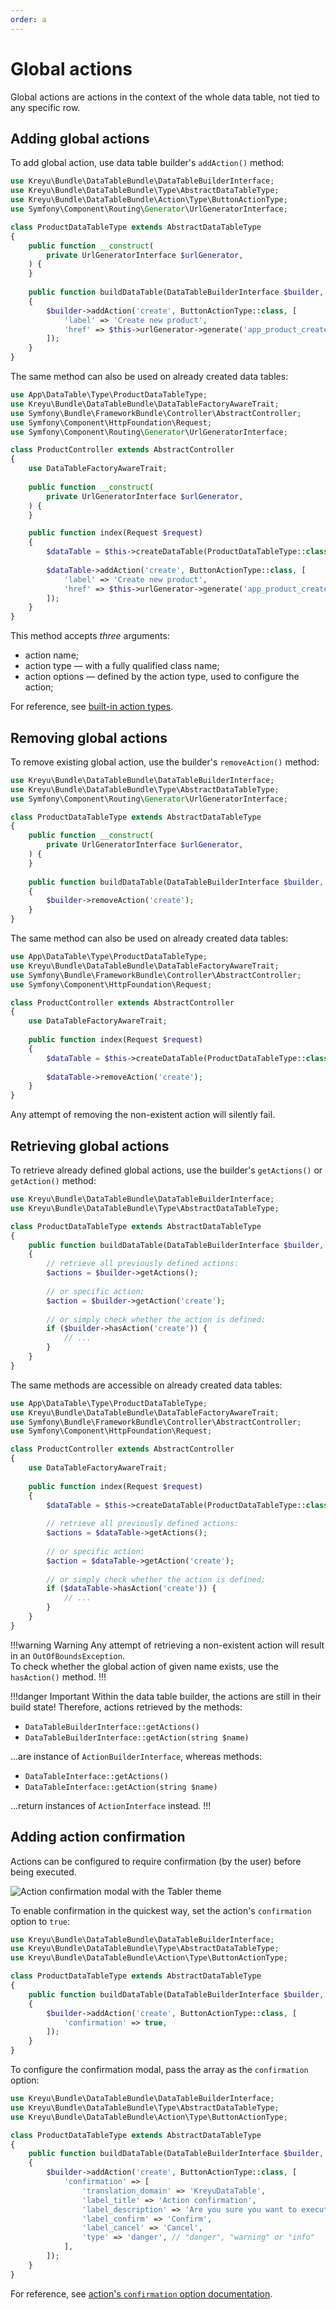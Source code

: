 ```yaml
---
order: a
---
```


# Global actions

Global actions are actions in the context of the whole data table, not tied to any specific row.

## Adding global actions

To add global action, use data table builder's `addAction()` method:

```php #15-18 src/DataTable/Type/ProductDataTableType.php
use Kreyu\Bundle\DataTableBundle\DataTableBuilderInterface;
use Kreyu\Bundle\DataTableBundle\Type\AbstractDataTableType;
use Kreyu\Bundle\DataTableBundle\Action\Type\ButtonActionType;
use Symfony\Component\Routing\Generator\UrlGeneratorInterface;

class ProductDataTableType extends AbstractDataTableType
{
    public function __construct(
        private UrlGeneratorInterface $urlGenerator,
    ) {
    }
    
    public function buildDataTable(DataTableBuilderInterface $builder, array $options): void
    {
        $builder->addAction('create', ButtonActionType::class, [
            'label' => 'Create new product',
            'href' => $this->urlGenerator->generate('app_product_create'),
        ]);
    }
}
```

The same method can also be used on already created data tables:

```php #20-23 src/Controller/ProductController.php
use App\DataTable\Type\ProductDataTableType;
use Kreyu\Bundle\DataTableBundle\DataTableFactoryAwareTrait;
use Symfony\Bundle\FrameworkBundle\Controller\AbstractController;
use Symfony\Component\HttpFoundation\Request;
use Symfony\Component\Routing\Generator\UrlGeneratorInterface;

class ProductController extends AbstractController
{
    use DataTableFactoryAwareTrait;
    
    public function __construct(
        private UrlGeneratorInterface $urlGenerator,
    ) {
    }

    public function index(Request $request)
    {
        $dataTable = $this->createDataTable(ProductDataTableType::class);
        
        $dataTable->addAction('create', ButtonActionType::class, [
            'label' => 'Create new product',
            'href' => $this->urlGenerator->generate('app_product_create'),
        ]);
    }
}
```

This method accepts _three_ arguments:

- action name;
- action type — with a fully qualified class name;
- action options — defined by the action type, used to configure the action;

For reference, see [built-in action types](../../reference/actions/types.md).

## Removing global actions

To remove existing global action, use the builder's `removeAction()` method:

```php #14 src/DataTable/Type/ProductDataTableType.php
use Kreyu\Bundle\DataTableBundle\DataTableBuilderInterface;
use Kreyu\Bundle\DataTableBundle\Type\AbstractDataTableType;
use Symfony\Component\Routing\Generator\UrlGeneratorInterface;

class ProductDataTableType extends AbstractDataTableType
{
    public function __construct(
        private UrlGeneratorInterface $urlGenerator,
    ) {
    }
    
    public function buildDataTable(DataTableBuilderInterface $builder, array $options): void
    {
        $builder->removeAction('create');
    }
}
```

The same method can also be used on already created data tables:

```php #14 src/Controller/ProductController.php
use App\DataTable\Type\ProductDataTableType;
use Kreyu\Bundle\DataTableBundle\DataTableFactoryAwareTrait;
use Symfony\Bundle\FrameworkBundle\Controller\AbstractController;
use Symfony\Component\HttpFoundation\Request;

class ProductController extends AbstractController
{
    use DataTableFactoryAwareTrait;
    
    public function index(Request $request)
    {
        $dataTable = $this->createDataTable(ProductDataTableType::class);
        
        $dataTable->removeAction('create');
    }
}
```

Any attempt of removing the non-existent action will silently fail.

## Retrieving global actions

To retrieve already defined global actions, use the builder's `getActions()` or `getAction()` method:

```php # src/DataTable/Type/ProductDataTableType.php
use Kreyu\Bundle\DataTableBundle\DataTableBuilderInterface;
use Kreyu\Bundle\DataTableBundle\Type\AbstractDataTableType;

class ProductDataTableType extends AbstractDataTableType
{
    public function buildDataTable(DataTableBuilderInterface $builder, array $options): void
    {
        // retrieve all previously defined actions:
        $actions = $builder->getActions();
        
        // or specific action:
        $action = $builder->getAction('create');
        
        // or simply check whether the action is defined:
        if ($builder->hasAction('create')) {
            // ...
        }
    }
}
```

The same methods are accessible on already created data tables:

```php # src/Controller/ProductController.php
use App\DataTable\Type\ProductDataTableType;
use Kreyu\Bundle\DataTableBundle\DataTableFactoryAwareTrait;
use Symfony\Bundle\FrameworkBundle\Controller\AbstractController;
use Symfony\Component\HttpFoundation\Request;

class ProductController extends AbstractController
{
    use DataTableFactoryAwareTrait;
    
    public function index(Request $request)
    {
        $dataTable = $this->createDataTable(ProductDataTableType::class);
        
        // retrieve all previously defined actions:
        $actions = $dataTable->getActions();
        
        // or specific action:
        $action = $dataTable->getAction('create');
        
        // or simply check whether the action is defined:
        if ($dataTable->hasAction('create')) {
            // ...
        }
    }
}
```

!!!warning Warning
Any attempt of retrieving a non-existent action will result in an `OutOfBoundsException`.  
To check whether the global action of given name exists, use the `hasAction()` method.
!!!

!!!danger Important
Within the data table builder, the actions are still in their build state!
Therefore, actions retrieved by the methods:

- `DataTableBuilderInterface::getActions()`
- `DataTableBuilderInterface::getAction(string $name)`

...are instance of `ActionBuilderInterface`, whereas methods:

- `DataTableInterface::getActions()`
- `DataTableInterface::getAction(string $name)`

...return instances of `ActionInterface` instead.
!!!

## Adding action confirmation

Actions can be configured to require confirmation (by the user) before being executed.

![Action confirmation modal with the Tabler theme](../../static/action_confirmation_modal.png)

To enable confirmation in the quickest way, set the action's `confirmation` option to `true`:

```php #10 src/DataTable/Type/ProductDataTableType.php
use Kreyu\Bundle\DataTableBundle\DataTableBuilderInterface;
use Kreyu\Bundle\DataTableBundle\Type\AbstractDataTableType;
use Kreyu\Bundle\DataTableBundle\Action\Type\ButtonActionType;

class ProductDataTableType extends AbstractDataTableType
{
    public function buildDataTable(DataTableBuilderInterface $builder, array $options): void
    {
        $builder->addAction('create', ButtonActionType::class, [
            'confirmation' => true,
        ]);
    }
}
```

To configure the confirmation modal, pass the array as the `confirmation` option:

```php #10-17 src/DataTable/Type/ProductDataTableType.php
use Kreyu\Bundle\DataTableBundle\DataTableBuilderInterface;
use Kreyu\Bundle\DataTableBundle\Type\AbstractDataTableType;
use Kreyu\Bundle\DataTableBundle\Action\Type\ButtonActionType;

class ProductDataTableType extends AbstractDataTableType
{
    public function buildDataTable(DataTableBuilderInterface $builder, array $options): void
    {
        $builder->addAction('create', ButtonActionType::class, [
            'confirmation' => [
                'translation_domain' => 'KreyuDataTable',
                'label_title' => 'Action confirmation',
                'label_description' => 'Are you sure you want to execute this action?',
                'label_confirm' => 'Confirm',
                'label_cancel' => 'Cancel',
                'type' => 'danger', // "danger", "warning" or "info"
            ],
        ]);
    }
}
```

For reference, see [action's `confirmation` option documentation](../../reference/actions/types/action/#confirmation).

